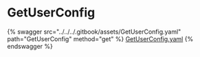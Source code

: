 # GetUserConfig

{% swagger src="../../../.gitbook/assets/GetUserConfig.yaml" path="GetUserConfig" method="get" %}
[GetUserConfig.yaml](../../../.gitbook/assets/GetUserConfig.yaml)
{% endswagger %}
